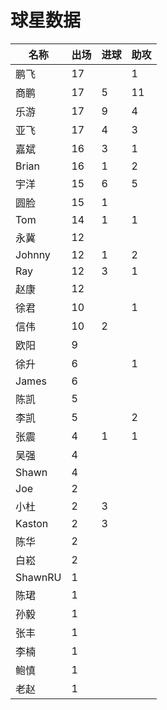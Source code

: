 # 球星数据



| 名称      | 出场 | 进球 | 助攻 |
| ------- | -- | -- | -- |
| 鹏飞      | 17 |    | 1  |
| 商鹏      | 17 | 5  | 11 |
| 乐游      | 17 | 9  | 4  |
| 亚飞      | 17 | 4  | 3  |
| 嘉斌      | 16 | 3  | 1  |
| Brian   | 16 | 1  | 2  |
| 宇洋      | 15 | 6  | 5  |
| 圆脸      | 15 | 1  |    |
| Tom     | 14 | 1  | 1  |
| 永冀      | 12 |    |    |
| Johnny  | 12 | 1  | 2  |
| Ray     | 12 | 3  | 1  |
| 赵康      | 12 |    |    |
| 徐君      | 10 |    | 1  |
| 信伟      | 10 | 2  |    |
| 欧阳      | 9  |    |    |
| 徐升      | 6  |    | 1  |
| James   | 6  |    |    |
| 陈凯      | 5  |    |    |
| 李凯      | 5  |    | 2  |
| 张震      | 4  | 1  | 1  |
| 吴强      | 4  |    |    |
| Shawn   | 4  |    |    |
| Joe     | 2  |    |    |
| 小杜      | 2  | 3  |    |
| Kaston  | 2  | 3  |    |
| 陈华      | 2  |    |    |
| 白崧      | 2  |    |    |
| ShawnRU | 1  |    |    |
| 陈珺      | 1  |    |    |
| 孙毅      | 1  |    |    |
| 张丰      | 1  |    |    |
| 李楠      | 1  |    |    |
| 鲍慎      | 1  |    |    |
| 老赵      | 1  |    |    |

